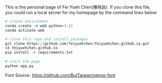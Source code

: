 This is the personal page of Fei Yueh Chen(陳飛岳).
If you clone this file, you could run a local server for my homepage by the command lines below

```python
# create environment
conda create -n web python=3.12
conda activate web

# clone this repo and install packages
git clone https://github.com/feiyuehchen/feiyuehchen.github.io.git
cd feiyuehchen.github.io
pip install -r requirements.txt
 
# start the page
python app.py
```


Font Source: https://github.com/ButTaiwan/genyo-font